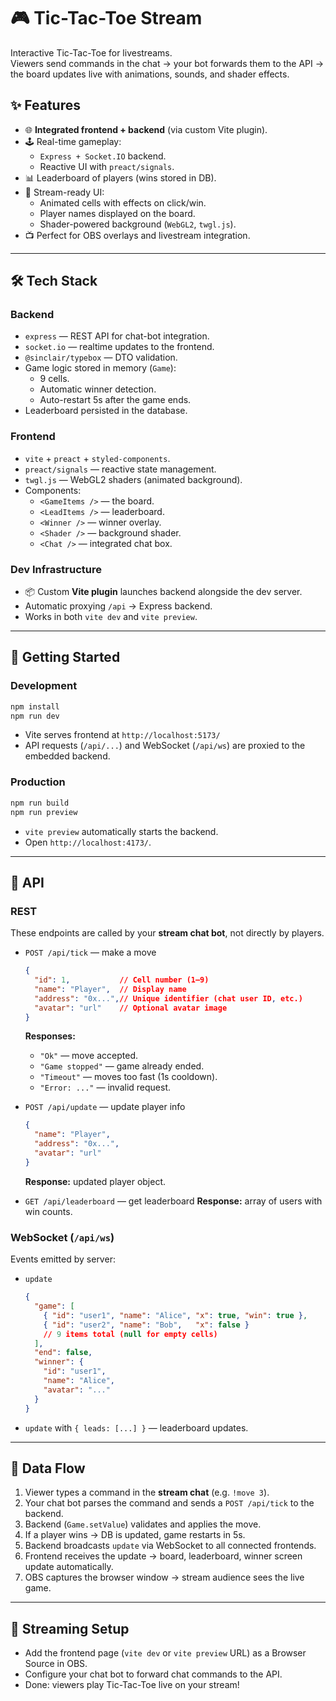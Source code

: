 # 🎮 Tic-Tac-Toe Stream

Interactive Tic-Tac-Toe for livestreams.  
Viewers send commands in the chat → your bot forwards them to the API → the board updates live with animations, sounds, and shader effects.  

## ✨ Features
- 🌐 **Integrated frontend + backend** (via custom Vite plugin).
- 🕹️ Real-time gameplay:
  - `Express + Socket.IO` backend.
  - Reactive UI with `preact/signals`.
- 📊 Leaderboard of players (wins stored in DB).
- 🎨 Stream-ready UI:
  - Animated cells with effects on click/win.
  - Player names displayed on the board.
  - Shader-powered background (`WebGL2`, `twgl.js`).
- 📺 Perfect for OBS overlays and livestream integration.

---

## 🛠️ Tech Stack

### Backend
- `express` — REST API for chat-bot integration.
- `socket.io` — realtime updates to the frontend.
- `@sinclair/typebox` — DTO validation.
- Game logic stored in memory (`Game`):
  - 9 cells.
  - Automatic winner detection.
  - Auto-restart 5s after the game ends.
- Leaderboard persisted in the database.

### Frontend
- `vite` + `preact` + `styled-components`.
- `preact/signals` — reactive state management.
- `twgl.js` — WebGL2 shaders (animated background).
- Components:
  - `<GameItems />` — the board.
  - `<LeadItems />` — leaderboard.
  - `<Winner />` — winner overlay.
  - `<Shader />` — background shader.
  - `<Chat />` — integrated chat box.

### Dev Infrastructure
- 📦 Custom **Vite plugin** launches backend alongside the dev server.
- Automatic proxying `/api` → Express backend.
- Works in both `vite dev` and `vite preview`.

---

## 🚀 Getting Started

### Development
```bash
npm install
npm run dev
````

* Vite serves frontend at `http://localhost:5173/`
* API requests (`/api/...`) and WebSocket (`/api/ws`) are proxied to the embedded backend.

### Production

```bash
npm run build
npm run preview
```

* `vite preview` automatically starts the backend.
* Open `http://localhost:4173/`.

---

## 📡 API

### REST

These endpoints are called by your **stream chat bot**, not directly by players.

* `POST /api/tick` — make a move

  ```json
  {
    "id": 1,           // Cell number (1–9)
    "name": "Player",  // Display name
    "address": "0x...",// Unique identifier (chat user ID, etc.)
    "avatar": "url"    // Optional avatar image
  }
  ```

  **Responses:**

  * `"Ok"` — move accepted.
  * `"Game stopped"` — game already ended.
  * `"Timeout"` — moves too fast (1s cooldown).
  * `"Error: ..."` — invalid request.

* `POST /api/update` — update player info

  ```json
  {
    "name": "Player",
    "address": "0x...",
    "avatar": "url"
  }
  ```

  **Response:** updated player object.

* `GET /api/leaderboard` — get leaderboard
  **Response:** array of users with win counts.

### WebSocket (`/api/ws`)

Events emitted by server:

* `update`

  ```json
  {
    "game": [
      { "id": "user1", "name": "Alice", "x": true, "win": true },
      { "id": "user2", "name": "Bob",   "x": false }
      // 9 items total (null for empty cells)
    ],
    "end": false,
    "winner": {
      "id": "user1",
      "name": "Alice",
      "avatar": "..."
    }
  }
  ```
* `update` with `{ leads: [...] }` — leaderboard updates.

---

## 🔄 Data Flow

1. Viewer types a command in the **stream chat** (e.g. `!move 3`).
2. Your chat bot parses the command and sends a `POST /api/tick` to the backend.
3. Backend (`Game.setValue`) validates and applies the move.
4. If a player wins → DB is updated, game restarts in 5s.
5. Backend broadcasts `update` via WebSocket to all connected frontends.
6. Frontend receives the update → board, leaderboard, winner screen update automatically.
7. OBS captures the browser window → stream audience sees the live game.

---

## 🎥 Streaming Setup

* Add the frontend page (`vite dev` or `vite preview` URL) as a Browser Source in OBS.
* Configure your chat bot to forward chat commands to the API.
* Done: viewers play Tic-Tac-Toe live on your stream!

```
